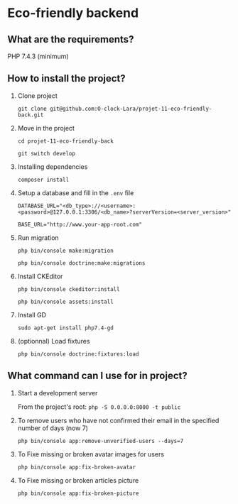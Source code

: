 # Eco-friendly backend

## What are the requirements?

PHP 7.4.3 (minimum)

## How to install the project?

1. Clone project

    `git clone git@github.com:O-clock-Lara/projet-11-eco-friendly-back.git`

2. Move in the project

    `cd projet-11-eco-friendly-back`

    `git switch develop`

3. Installing dependencies

    `composer install`

4. Setup a database and fill in the `.env` file

    `DATABASE_URL="<db_type>://<username>:<password>@127.0.0.1:3306/<db_name>?serverVersion=<server_version>"`

    `BASE_URL="http://www.your-app-root.com"`

5. Run migration

    `php bin/console make:migration`

    `php bin/console doctrine:make:migrations`

6. Install CKEditor

    `php bin/console ckeditor:install`

    `php bin/console assets:install`

7. Install GD

    `sudo apt-get install php7.4-gd`

8. (optionnal) Load fixtures

    `php bin/console doctrine:fixtures:load`

## What command can I use for in project?

1. Start a development server

    From the project's root: `php -S 0.0.0.0:8000 -t public`

2. To remove users who have not confirmed their email in the specified number of days (now 7)
    
    `php bin/console app:remove-unverified-users --days=7`

3. To Fixe missing or broken avatar images for users
   
    `php bin/console app:fix-broken-avatar`

4. To Fixe missing or broken articles picture
   
    `php bin/console app:fix-broken-picture`
